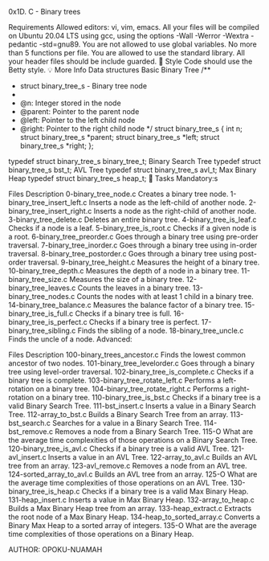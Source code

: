 0x1D. C - Binary trees

Requirements
Allowed editors: vi, vim, emacs.
All your files will be compiled on Ubuntu 20.04 LTS using gcc, using the options -Wall -Werror -Wextra -pedantic -std=gnu89.
You are not allowed to use global variables.
No more than 5 functions per file.
You are allowed to use the standard library.
All your header files should be include guarded.
🎨 Style
Code should use the Betty style.
💡 More Info
Data structures
Basic Binary Tree
/**
 * struct binary_tree_s - Binary tree node
 *
 * @n: Integer stored in the node
 * @parent: Pointer to the parent node
 * @left: Pointer to the left child node
 * @right: Pointer to the right child node
 */
struct binary_tree_s
{
    int n;
    struct binary_tree_s *parent;
    struct binary_tree_s *left;
    struct binary_tree_s *right;
};

typedef struct binary_tree_s binary_tree_t;
Binary Search Tree
typedef struct binary_tree_s bst_t;
AVL Tree
typedef struct binary_tree_s avl_t;
Max Binary Heap
typedef struct binary_tree_s heap_t;
🎯 Tasks
Mandatory:s

Files	Description
0-binary_tree_node.c	Creates a binary tree node.
1-binary_tree_insert_left.c	Inserts a node as the left-child of another node.
2-binary_tree_insert_right.c	Inserts a node as the right-child of another node.
3-binary_tree_delete.c	Deletes an entire binary tree.
4-binary_tree_is_leaf.c	Checks if a node is a leaf.
5-binary_tree_is_root.c	Checks if a given node is a root.
6-binary_tree_preorder.c	Goes through a binary tree using pre-order traversal.
7-binary_tree_inorder.c	Goes through a binary tree using in-order traversal.
8-binary_tree_postorder.c	Goes through a binary tree using post-order traversal.
9-binary_tree_height.c	Measures the height of a binary tree.
10-binary_tree_depth.c	Measures the depth of a node in a binary tree.
11-binary_tree_size.c	Measures the size of a binary tree.
12-binary_tree_leaves.c	Counts the leaves in a binary tree.
13-binary_tree_nodes.c	Counts the nodes with at least 1 child in a binary tree.
14-binary_tree_balance.c	Measures the balance factor of a binary tree.
15-binary_tree_is_full.c	Checks if a binary tree is full.
16-binary_tree_is_perfect.c	Checks if a binary tree is perfect.
17-binary_tree_sibling.c	Finds the sibling of a node.
18-binary_tree_uncle.c	Finds the uncle of a node.
Advanced:

Files	Description
100-binary_trees_ancestor.c	Finds the lowest common ancestor of two nodes.
101-binary_tree_levelorder.c	Goes through a binary tree using level-order traversal.
102-binary_tree_is_complete.c	Checks if a binary tree is complete.
103-binary_tree_rotate_left.c	Performs a left-rotation on a binary tree.
104-binary_tree_rotate_right.c	Performs a right-rotation on a binary tree.
110-binary_tree_is_bst.c	Checks if a binary tree is a valid Binary Search Tree.
111-bst_insert.c	Inserts a value in a Binary Search Tree.
112-array_to_bst.c	Builds a Binary Search Tree from an array.
113-bst_search.c	Searches for a value in a Binary Search Tree.
114-bst_remove.c	Removes a node from a Binary Search Tree.
115-O	What are the average time complexities of those operations on a Binary Search Tree.
120-binary_tree_is_avl.c	Checks if a binary tree is a valid AVL Tree.
121-avl_insert.c	Inserts a value in an AVL Tree.
122-array_to_avl.c	Builds an AVL tree from an array.
123-avl_remove.c	Removes a node from an AVL tree.
124-sorted_array_to_avl.c	Builds an AVL tree from an array.
125-O	What are the average time complexities of those operations on an AVL Tree.
130-binary_tree_is_heap.c	Checks if a binary tree is a valid Max Binary Heap.
131-heap_insert.c	Inserts a value in Max Binary Heap.
132-array_to_heap.c	Builds a Max Binary Heap tree from an array.
133-heap_extract.c	Extracts the root node of a Max Binary Heap.
134-heap_to_sorted_array.c	Converts a Binary Max Heap to a sorted array of integers.
135-O	What are the average time complexities of those operations on a Binary Heap.

AUTHOR: OPOKU-NUAMAH
